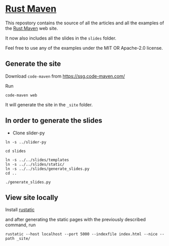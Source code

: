 # [Rust Maven](https://rust.code-maven.com/)


This repostory contains the source of all the articles and all the examples of the [Rust Maven](https://rust.code-maven.com/) web site.

It now also includes all the slides in the `slides` folder.

Feel free to use any of the examples under the MIT OR Apache-2.0 license.

## Generate the site

Download `code-maven` from https://ssg.code-maven.com/

Run

```
code-maven web
```

It will generate the site in the `_site` folder.


## In order to generate the slides

* Clone slider-py

```
ln -s ../slider-py
```

```
cd slides

ln -s ../../slides/templates
ln -s ../../slides/static/
ln -s ../../slides/generate_slides.py
cd ..
```

```
./generate_slides.py
```

## View site locally

Install [rustatic](https://rustatic.code-maven.com/)

and after generating the static pages with the previously described command, run

```
rustatic --host localhost --port 5000 --indexfile index.html --nice --path _site/
```

